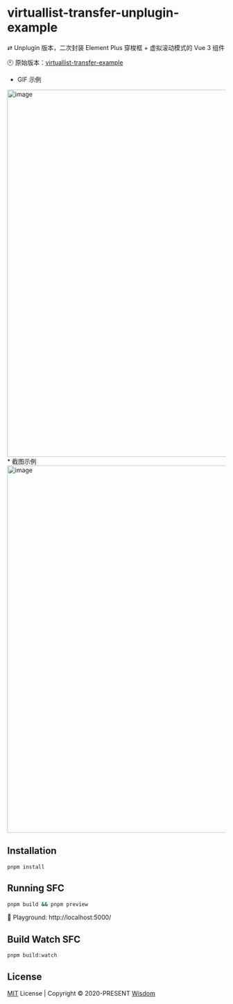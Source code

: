 # virtuallist-transfer-unplugin-example
⇄ Unplugin 版本，二次封装 Element Plus 穿梭框 + 虚拟滚动模式的 Vue 3 组件

🕙 原始版本：[virtuallist-transfer-example](https://github.com/pdsuwwz/virtuallist-transfer-example)

* GIF 示例
<img width="845" alt="image" src="https://user-images.githubusercontent.com/19891724/196990195-c7ab4181-83fe-4808-aa79-86f5bf8d9460.gif">
* 截图示例
<img width="845" alt="image" src="https://user-images.githubusercontent.com/19891724/196989170-02916299-0c3d-4e1e-bd05-bc083731a651.png">

## Installation

```
pnpm install
```

## Running SFC

```bash
pnpm build && pnpm preview
```
🎡 Playground: http://localhost:5000/

## Build Watch SFC

```
pnpm build:watch
```


## License

[MIT](./LICENSE) License | Copyright © 2020-PRESENT [Wisdom](https://github.com/pdsuwwz)
